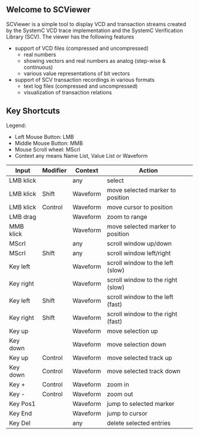 ## Welcome to SCViewer

SCViewer is a simple tool to display VCD and transaction streams created by the SystemC VCD trace implementation and the SystemC Verification Library (SCV).
The viewer has the following features
* support of VCD files (compressed and uncompressed)
  * real numbers
  * showing vectors and real numbers as analog (step-wise & continuous)
  * various value representations of bit vectors
* support of SCV transaction recordings in various formats
   * text log files (compressed and uncompressed)
   * visualization of transaction relations

## Key Shortcuts

Legend:

* Left Mouse Button: LMB
* Middle Mouse Button: MMB
* Mouse Scroll wheel: MScrl
* Context any means Name List, Value List or Waveform

| Input     | Modifier | Context  | Action                            |
|-----------|----------|----------|-----------------------------------|
| LMB klick |          | any      | select                            |
| LMB klick | Shift    | Waveform | move selected marker to position  |
| LMB klick | Control  | Waveform | move cursor to position           |
| LMB drag  |          | Waveform | zoom to range                     |
| MMB klick |          | Waveform | move selected marker to position  |
| MScrl     |          | any      | scroll window up/down             |
| MScrl     | Shift    | any      | scroll window left/right          |
| Key left  |          | Waveform | scroll window to the left (slow)  |
| Key right |          | Waveform | scroll window to the right (slow) |
| Key left  | Shift    | Waveform | scroll window to the left (fast)  |
| Key right | Shift    | Waveform | scroll window to the right (fast) |
| Key up    |          | Waveform | move selection up                 |
| Key down  |          | Waveform | move selection down               |
| Key up    | Control  | Waveform | move selected track up            |
| Key down  | Control  | Waveform | move selected track down          |
| Key +     | Control  | Waveform | zoom in                           |
| Key -     | Control  | Waveform | zoom out                          |
| Key Pos1  |          | Waveform | jump to selected marker           |
| Key End   |          | Waveform | jump to cursor                    |
| Key Del   |          | any      | delete selected entries           |
